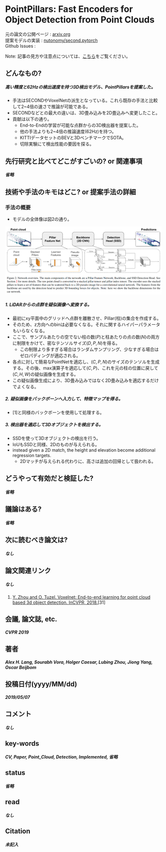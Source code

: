 # PointPillars: Fast Encoders for Object Detection from Point Clouds

元の論文の公開ページ : [arxiv.org](https://arxiv.org/abs/1812.05784)  
提案モデルの実装 : [nutonomy/second.pytorch](https://github.com/nutonomy/second.pytorch)  
Github Issues : []()  

Note: 記事の見方や注意点については、[こちら](/)をご覧ください。

## どんなもの?
##### 高い精度と62Hzの検出速度を持つ3D検出モデル、PointPillarsを提案した。
- 手法はSECONDやVoxelNetの派生となっている。これら既存の手法と比較して2~4倍の速さで推論が可能である。
- SECONDなどとの最大の違いは、3D畳み込みを2D畳込みへ変更したこと。
- 貢献は以下の通り。
  - End-to-Endの学習が可能な点群からの3D検出器を提案した。
  - 他の手法よりも2~4倍の推論速度(62Hz)を持つ。
  - KITTIデータセットのBEVと3DベンチマークでSOTA。
  - 切除実験にて検出性能の要因を探る。

## 先行研究と比べてどこがすごいの? or 関連事項
##### 省略

## 技術や手法のキモはどこ? or 提案手法の詳細
### 手法の概要
- モデルの全体像は図2の通り。

![fig2](img/PFEfODfPC/fig2.png)

##### 1. LiDARからの点群を疑似画像へ変換する。
- 最初にxy平面中のグリッドへ点群を離散させ、Pillar(柱)の集合を作成する。
- そのため、z方向へのbinは必要なくなる。それに関するハイパーパラメータもいらなくなる。
- ここで、サンプルあたりの空でない柱の数$(P)$と柱あたりの点の数$(N)$の両方に制限をかけて、密なテンソルサイズ$(D,P,N)$を得る。
  - この制限より多すぎる場合はランダムサンプリング、少なすぎる場合はゼロパディングが適応される。
- 各点に対して簡易なPointNetを適応し、$(C,P,N)$のサイズのテンソルを生成する。その後、max演算子を適応して$(C,P)$、これを元の柱の位置に戻して$(C,H,W)$の疑似画像を生成する。
- この疑似画像生成により、3D畳み込みではなく2D畳み込みを適応するだけでよくなる。

##### 2. 疑似画像をバックボーンへ入力して、特徴マップを得る。
- [1]と同様のバックボーンを使用して処理する。

##### 3. 検出器を適応して3Dオブジェクトを検出する。
- SSDを使って3Dオブジェクトの検出を行う。
- IoUもSSDと同様、2Dのものが与えられる。
- instead given a 2D match, the height and elevation become additional regression targets.
  - 2Dマッチが与えられる代わりに、高さは追加の回帰として扱われる。

## どうやって有効だと検証した?
##### 省略

## 議論はある?
##### 省略

## 次に読むべき論文は?
##### なし

## 論文関連リンク
##### なし
1. [Y. Zhou and O. Tuzel. Voxelnet: End-to-end learning for point cloud based 3d object detection. InCVPR, 2018.](https://arxiv.org/abs/1711.06396)[31]

## 会議, 論文誌, etc.
##### CVPR 2019

## 著者
##### Alex H. Lang, Sourabh Vora, Holger Caesar, Lubing Zhou, Jiong Yang, Oscar Beijbom

## 投稿日付(yyyy/MM/dd)
##### 2019/05/07

## コメント
##### なし

## key-words
##### CV, Paper, Point_Cloud, Detection, Implemented, 省略

## status
##### 省略

## read
##### なし

## Citation
##### 未記入
